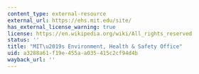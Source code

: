 ```yaml
---
content_type: external-resource
external_url: https://ehs.mit.edu/site/
has_external_license_warning: true
license: https://en.wikipedia.org/wiki/All_rights_reserved
status: ''
title: "MIT\u2019s Environment, Health & Safety Office"
uid: a3288a61-f19e-455a-a035-415c2cf94d4b
wayback_url: ''
---
```

